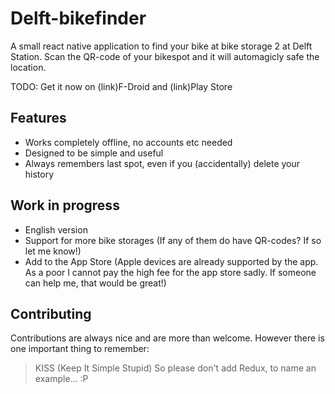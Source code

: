 # Delft-bikefinder
A small react native application to find your bike at bike storage 2 at Delft Station. Scan the QR-code of your bikespot and it will automagicly safe the location.

TODO:
Get it now on (link)F-Droid and (link)Play Store

## Features
- Works completely offline, no accounts etc needed
- Designed to be simple and useful
- Always remembers last spot, even if you (accidentally) delete your history

## Work in progress
- English version
- Support for more bike storages (If any of them do have QR-codes? If so let me know!)
- Add to the App Store (Apple devices are already supported by the app. As a poor I cannot pay the high fee for the app store sadly. If someone can help me, that would be great!)

## Contributing
Contributions are always nice and are more than welcome. However there is one important thing to remember:
> KISS (Keep It Simple Stupid)
So please don't add Redux, to name an example... :P
